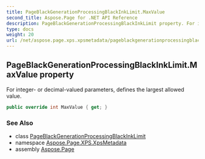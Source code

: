 ```yaml
---
title: PageBlackGenerationProcessingBlackInkLimit.MaxValue
second_title: Aspose.Page for .NET API Reference
description: PageBlackGenerationProcessingBlackInkLimit property. For integer or decimalvalued parameters defines the largest allowed value
type: docs
weight: 20
url: /net/aspose.page.xps.xpsmetadata/pageblackgenerationprocessingblackinklimit/maxvalue/
---
```

## PageBlackGenerationProcessingBlackInkLimit.MaxValue property

For integer- or decimal-valued parameters, defines the largest allowed value.

```csharp
public override int MaxValue { get; }
```

### See Also

* class [PageBlackGenerationProcessingBlackInkLimit](../)
* namespace [Aspose.Page.XPS.XpsMetadata](../../pageblackgenerationprocessingblackinklimit/)
* assembly [Aspose.Page](../../../)



